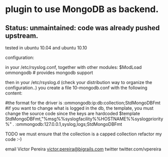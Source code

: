 # plugin to use MongoDB as backend.

## Status: unmaintained: code was already pushed upstream.


tested in ubuntu 10.04 and ubuntu 10.10

configuration:

in your /etc/rsyslog.conf, together with other modules:
$ModLoad ommongodb # provides mongodb support

then in your /etc/rsyslog.d (check your distribution way to organize the configuration..) you create a file 10-mongodb.conf with the following content:

#the format for the driver is :ommongodb:ip:db:collection;StdMongoDBFmt
#if you want to change what is logged in the db, the template, you must change the source code since the keys are hardcoded
$template StdMongoDBFmt,"%msg%%syslogfacility%%HOSTNAME%%syslogpriority%"
*.*     :ommongodb:127.0.0.1,syslog,logs;StdMongoDBFmt


TODO
we must ensure that the collection is a capped collection
refactor my code :-)

email Victor Pereira <victor.pereira@bigrails.com>
twitter twitter.com/vpereira
